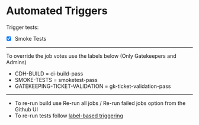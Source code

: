 <!--
 Licensed to Cloudera, Inc. under one
 or more contributor license agreements.  See the NOTICE file
 distributed with this work for additional information
 regarding copyright ownership.  Cloudera, Inc. licenses this file
 to you under the Apache License, Version 2.0 (the
 "License"); you may not use this file except in compliance
 with the License.  You may obtain a copy of the License at

     http://www.apache.org/licenses/LICENSE-2.0

 Unless required by applicable law or agreed to in writing, software
 distributed under the License is distributed on an "AS IS" BASIS,
 WITHOUT WARRANTIES OR CONDITIONS OF ANY KIND, either express or implied.
 See the License for the specific language governing permissions and
 limitations under the License.
-->

Automated Triggers
==============
Trigger tests:
- [x] Smoke Tests
------------------------------------------
To override the job votes use the labels below (Only Gatekeepers and Admins)

* CDH-BUILD                       = ci-build-pass
* SMOKE-TESTS                     = smoketest-pass
* GATEKEEPING-TICKET-VALIDATION   = gk-ticket-validation-pass
-----------
* To re-run build use Re-run all jobs / Re-run failed jobs option from the Github UI
* To re-run tests follow [label-based triggering](https://cloudera.atlassian.net/wiki/spaces/ENG/pages/10776412161)
